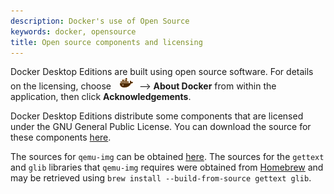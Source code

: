 ```yaml
---
description: Docker's use of Open Source
keywords: docker, opensource
title: Open source components and licensing
---
```


Docker Desktop Editions are built using open source software. For
details on the licensing, choose <img src="../images/whale-x.png"> -->
**About Docker** from within the application, then click
**Acknowledgements**.

Docker Desktop Editions distribute some components that are licensed under the
GNU General Public License. You can download the source for these components
[here](https://download.docker.com/opensource/License.tar.gz).

The sources for `qemu-img` can be obtained
[here](http://wiki.qemu-project.org/download/qemu-2.4.1.tar.bz2). The sources
for the `gettext` and `glib` libraries that `qemu-img` requires were obtained
from [Homebrew](https://brew.sh) and may be retrieved using `brew install
--build-from-source gettext glib`.